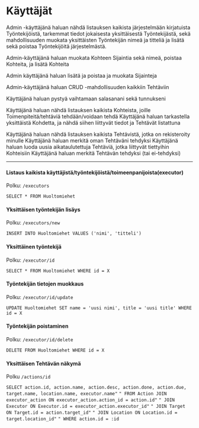 # Käyttäjät

Admin -käyttäjänä haluan nähdä listauksen kaikista järjestelmään kirjatuista Työntekijöistä, tarkemmat tiedot jokaisesta yksittäisestä Työntekijästä, sekä mahdollisuuden muokata yksittäisten Työntekijän nimeä ja titteliä ja lisätä sekä poistaa Työntekijöitä järjestelmästä.

Admin-käyttäjänä haluan muokata Kohteen Sijaintia sekä nimeä, poistaa Kohteita, ja lisätä Kohteita

Admin käyttäjänä haluan lisätä ja poistaa ja muokata Sijainteja

Admin-käyttäjänä haluan CRUD -mahdollisuuden kaikkiin Tehtäviin

Käyttäjänä haluan pystyä vaihtamaan salasanani sekä tunnukseni

Käyttäjänä haluan nähdä listauksen kaikista Kohteista, joille Toimenpiteitä/tehtäviä tehdään/voidaan tehdä
Käyttäjänä haluan tarkastella yksittäistä Kohdetta, ja nähdä siihen liittyvät tiedot ja Tehtävät listattuna

Käyttäjänä haluan nähdä listauksen kaikista Tehtävistä, jotka on rekisteroity minulle
Käyttäjänä haluan merkitä oman Tehtäväni tehdyksi
Käyttäjänä haluan luoda uusia aikataulutettuja Tehtäviä, jotka liittyvät tiettyihin Kohteisiin
Käyttäjänä haluan merkitä Tehtävän tehdyksi (tai ei-tehdyksi)



------------------------------------------------

#### Listaus kaikista käyttäjistä/työntekijöistä/toimeenpanijoista(executor)
Polku: `/executors`

`SELECT * FROM Huoltomiehet` 

#### Yksittäisen työntekijän lisäys
Polku: `/executors/new`

`INSERT INTO Huoltomiehet VALUES ('nimi', 'titteli')`

#### Yksittäinen työntekijä
Polku: `/executor/id`

`SELECT * FROM Huoltomiehet WHERE id = X`

#### Työntekijän tietojen muokkaus
Polku: `/executor/id/update`

`UPDATE Huoltomiehet SET name = 'uusi nimi', title = 'uusi title' WHERE id = X`

#### Työntekijän poistaminen
Polku: `/executor/id/delete`

`DELETE FROM Huoltomiehet WHERE id = X`

#### Yksittäisen Tehtävän näkymä
Polku `/actions/id`

`SELECT action.id, action.name, action.desc, action.done, action.due, target.name, location.name, executor.name"`
                    `" FROM Action JOIN executor_action ON executor_action.action_id = action.id"`
                    `" JOIN Executor ON Executor.id = executor_action.executor_id"`
                    `" JOIN Target ON Target.id = action.target_id"`
                    `" JOIN Location ON Location.id = target.location_id"`
                    `" WHERE action.id = :id`
